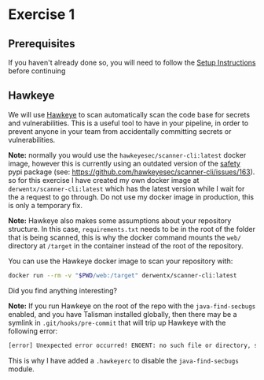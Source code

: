 # Exercise 1

## Prerequisites

If you haven't already done so, you will need to follow the
[Setup Instructions](https://github.com/derwent-m/sample-flask-app/blob/master/instructions/00_setup.md)
before continuing

## Hawkeye

We will use [Hawkeye](https://github.com/hawkeyesec/scanner-cli) to scan automatically scan the code
base for secrets and vulnerabilities. This is a useful tool to have in your pipeline, in order to
prevent anyone in your team from accidentally committing secrets or vulnerabilities.

**Note:** normally you would use the `hawkeyesec/scanner-cli:latest` docker image, however this is
currently using an outdated version of the [safety](https://pypi.org/project/safety/) pypi package
(see: <https://github.com/hawkeyesec/scanner-cli/issues/163>). so for this exercise I have created
my own docker image at `derwentx/scanner-cli:latest` which has the latest version while I wait for
the a request to go through. Do not use my docker image in production, this is only a temporary fix.

**Note:** Hawkeye also makes some assumptions about your repository structure. In this case,
`requirements.txt` needs to be in the root of the folder that is being scanned, this is why the
docker command mounts the `web/` directory at `/target` in the container instead of the root of the
repository.

You can use the Hawkeye docker image to scan your repository with:

```bash
docker run --rm -v "$PWD/web:/target" derwentx/scanner-cli:latest
```

Did you find anything interesting?

**Note:** If you run Hawkeye on the root of the repo with the `java-find-secbugs` enabled, and you
have Talisman installed globally, then there may be a symlink in `.git/hooks/pre-commit` that will
trip up Hawkeye with the following error:

```txt
[error] Unexpected error occurred! ENOENT: no such file or directory, stat '/target/.git/hooks/pre-commit'
```

This is why I have added a `.hawkeyerc` to disable the `java-find-secbugs` module.
